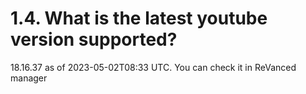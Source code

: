 # 1.4. What is the latest youtube version supported? 

18.16.37 as of 2023-05-02T08:33 UTC. You can check it in ReVanced manager

